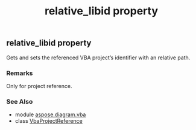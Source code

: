 ﻿---
title: relative_libid property
second_title: Aspose.Diagram for Python via .NET API References
description: 
type: docs
weight: 60
url: /python-net/aspose.diagram.vba/vbaprojectreference/relative_libid/
is_root: false
---

## relative_libid property


Gets and sets the referenced VBA project’s identifier with an relative path.
### Remarks 


Only for project reference.

### See Also
* module [aspose.diagram.vba](../../)
* class [VbaProjectReference](/diagram/python-net/aspose.diagram.vba/vbaprojectreference)
